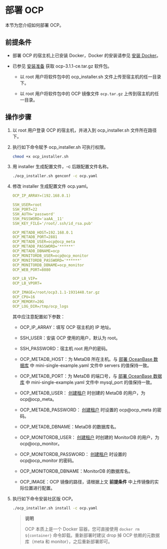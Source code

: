 # 部署 OCP

本节为您介绍如何部署 OCP。

## 前提条件

* 部署 OCP 的宿主机上已安装 Docker，Docker 的安装请参见 [安装 Docker](../2.deployment-guide/8.deploy-appendix/1.install-docker.md)。

* 已参见 [安装准备](../2.deployment-guide/4.installation-preparation.md) 获取 ocp-3.1.1-ce.tar.gz 软件包。

  * 以 root 用户将软件包中的 ocp_installer.sh 文件上传至宿主机的任一目录下。

  * 以 root 用户将软件包中的 OCP 镜像文件 `ocp.tar.gz` 上传到宿主机的任一目录。

## 操作步骤

1. 以 root 用户登录 OCP 的宿主机，并进入到 ocp_installer.sh 文件所在路径下。

2. 执行如下命令赋予 ocp_installer.sh 可执行权限。

   ```bash
   chmod +x ocp_installer.sh
   ```

3. 用 installer 生成配置文件，-c 后跟配置文件名称。

   ```bash
   ./ocp_installer.sh genconf -c ocp.yaml
   ```

4. 修改 installer 生成配置文件 ocp.yaml。

   ```yaml
   OCP_IP_ARRAY=(192.168.0.1)
   
   SSH_USER=root
   SSH_PORT=22
   SSH_AUTH='password'
   SSH_PASSWORD='aaAA__11'
   SSH_KEY_FILE='/root/.ssh/id_rsa.pub'
   
   OCP_METADB_HOST=192.168.0.1
   OCP_METADB_PORT=2881
   OCP_METADB_USER=ocp@ocp_meta
   OCP_METADB_PASSWORD='******'
   OCP_METADB_DBNAME=ocp
   OCP_MONITORDB_USER=ocp@ocp_monitor
   OCP_MONITORDB_PASSWORD='******'
   OCP_MONITORDB_DBNAME=ocp_monitor
   OCP_WEB_PORT=8080
   
   OCP_LB_VIP=
   OCP_LB_VPORT=
   
   OCP_IMAGE=/root/ocp3.1.1-1931448.tar.gz
   OCP_CPU=16
   OCP_MEMORY=20G
   OCP_LOG_DIR=/tmp/ocp_logs
   ```

   其中应注意配置如下参数：
   
   * OCP_IP_ARRAY：填写 OCP 宿主机的 IP 地址。

   * SSH_USER：安装 OCP 使用的用户，默认为 root。

   * SSH_PASSWORD：宿主机 root 用户的密码。

   * OCP_METADB_HOST：为 MetaDB 所在主机。与 [部署 OceanBase 数据库](5.prepare-metadb-and-monitordb/2.deploy-the-oceanbase-database.md) 中 mini-single-example.yaml 文件中 servers 的值保持一致。

   * OCP_METADB_PORT：为 MetaDB 的端口号，与 [部署 OceanBase 数据库](5.prepare-metadb-and-monitordb/2.deploy-the-oceanbase-database.md) 中 mini-single-example.yaml 文件中 mysql_port 的值保持一致。

   * OCP_METADB_USER： [创建租户](5.prepare-metadb-and-monitordb/3.deploy-create-a-tenant.md) 时创建的 MetaDB 的用户，为 ocp@ocp_meta。

   * OCP_METADB_PASSWORD： [创建租户](5.prepare-metadb-and-monitordb/3.deploy-create-a-tenant.md) 时设置的 ocp@ocp_meta 的密码。

   * OCP_METADB_DBNAME：MetaDB 的数据库名。

   * OCP_MONITORDB_USER： [创建租户](5.prepare-metadb-and-monitordb/3.deploy-create-a-tenant.md) 时创建的 MonitorDB 的用户，为 ocp@ocp_monitor。

   * OCP_MONITORDB_PASSWORD： [创建租户](5.prepare-metadb-and-monitordb/3.deploy-create-a-tenant.md) 时设置的 ocp@ocp_monitor 的密码。

   * OCP_MONITORDB_DBNAME：MonitorDB 的数据库名。

   * OCP_IMAGE：OCP 镜像的路径，请根据上文 **前提条件** 中上传镜像的实际位置进行配置。

5. 执行如下命令安装社区版 OCP。

   ```bash
   ./ocp_installer.sh install -c ocp.yaml
   ```
   
   > **说明**
   >
   > OCP 本质上是一个 Docker 容器，您可直接使用 `docker rm ${container}` 命令卸载。重新部署时建议 drop 掉 OCP 依赖的元数据库（meta 和 monitor），之后重新部署即可。
